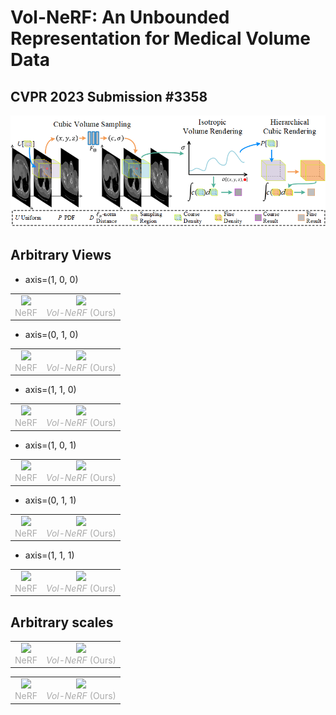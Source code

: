 # Vol-NeRF: An Unbounded Representation for Medical Volume Data
## CVPR 2023 Submission #3358 

![Overall architecture](imgs/overall.png)

## Arbitrary Views
* axis=(1, 0, 0)

<table rules="none" align="center">
	<tr>
		<td>
			<center>
  				<img src="imgs/nerf/KiTS19_00105_multi_section_test_axis=100.gif" width=100%>
				<br/>
				<font color="AAAAAA">NeRF</font>
			</center>
		</td>
		<td>
			<center>
				<img src="imgs/volnerf/KiTS19_00105_multi_section_test_axis=100.gif" width=100%>
				<br/>
				<font color="AAAAAA"><em>Vol-NeRF</em> (Ours)</font>
			</center>
		</td>
	</tr>
</table>

* axis=(0, 1, 0)

<table rules="none" align="center">
	<tr>
		<td>
			<center>
  				<img src="imgs/nerf/MSD_colon_175_multi_section_test_axis=010.gif" width=100%>
				<br/>
				<font color="AAAAAA">NeRF</font>
			</center>
		</td>
		<td>
			<center>
				<img src="imgs/volnerf/MSD_colon_175_multi_section_test_axis=010.gif" width=100%>
				<br/>
				<font color="AAAAAA"><em>Vol-NeRF</em> (Ours)</font>
			</center>
		</td>
	</tr>
</table>

* axis=(1, 1, 0)

<table rules="none" align="center">
	<tr>
		<td>
			<center>
  				<img src="imgs/nerf/MSD_liver_167_multi_section_test_axis=110.gif" width=100%>
				<br/>
				<font color="AAAAAA">NeRF</font>
			</center>
		</td>
		<td>
			<center>
				<img src="imgs/volnerf/MSD_liver_167_multi_section_test_axis=110.gif" width=100%>
				<br/>
				<font color="AAAAAA"><em>Vol-NeRF</em> (Ours)</font>
			</center>
		</td>
	</tr>
</table>

* axis=(1, 0, 1)

<table rules="none" align="center">
	<tr>
		<td>
			<center>
  				<img src="imgs/nerf/MSD_colon_065_multi_section_test_axis=101.gif" width=100%>
				<br/>
				<font color="AAAAAA">NeRF</font>
			</center>
		</td>
		<td>
			<center>
				<img src="imgs/volnerf/MSD_colon_065_multi_section_test_axis=101.gif" width=100%>
				<br/>
				<font color="AAAAAA"><em>Vol-NeRF</em> (Ours)</font>
			</center>
		</td>
	</tr>
</table>

* axis=(0, 1, 1)

<table rules="none" align="center">
	<tr>
		<td>
			<center>
  				<img src="imgs/nerf/KiTS19_00000_multi_section_test_axis=011.gif" width=100%>
				<br/>
				<font color="AAAAAA">NeRF</font>
			</center>
		</td>
		<td>
			<center>
				<img src="imgs/volnerf/KiTS19_00000_multi_section_test_axis=011.gif" width=100%>
				<br/>
				<font color="AAAAAA"><em>Vol-NeRF</em> (Ours)</font>
			</center>
		</td>
	</tr>
</table>

* axis=(1, 1, 1)

<table rules="none" align="center">
	<tr>
		<td>
			<center>
  				<img src="imgs/nerf/MSD_colon_046_multi_section_test_axis=111.gif" width=100%>
				<br/>
				<font color="AAAAAA">NeRF</font>
			</center>
		</td>
		<td>
			<center>
				<img src="imgs/volnerf/MSD_colon_046_multi_section_test_axis=111.gif" width=100%>
				<br/>
				<font color="AAAAAA"><em>Vol-NeRF</em> (Ours)</font>
			</center>
		</td>
	</tr>
</table>

## Arbitrary scales

<table rules="none" align="center">
	<tr>
		<td>
			<center>
  				<img src="imgs/nerf/ADNI_130_S_5059_MR_Field_Mapping__br_raw_20130510152851115_107_S189115_I371965_multi_scale_test.gif" width=100%>
				<br/>
				<font color="AAAAAA">NeRF</font>
			</center>
		</td>
		<td>
			<center>
				<img src="imgs/volnerf/ADNI_130_S_5059_MR_Field_Mapping__br_raw_20130510152851115_107_S189115_I371965_multi_scale_test.gif" width=100%>
				<br/>
				<font color="AAAAAA"><em>Vol-NeRF</em> (Ours)</font>
			</center>
		</td>
	</tr>
</table>

<table rules="none" align="center">
	<tr>
		<td>
			<center>
  				<img src="imgs/nerf/KiTS19_00000_multi_scale_test.gif" width=100%>
				<br/>
				<font color="AAAAAA">NeRF</font>
			</center>
		</td>
		<td>
			<center>
				<img src="imgs/volnerf/KiTS19_00000_multi_scale_test.gif" width=100%>
				<br/>
				<font color="AAAAAA"><em>Vol-NeRF</em> (Ours)</font>
			</center>
		</td>
	</tr>
</table>
